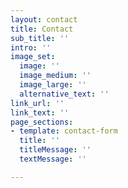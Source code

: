 ```yaml
---
layout: contact
title: Contact
sub_title: ''
intro: ''
image_set:
  image: ''
  image_medium: ''
  image_large: ''
  alternative_text: ''
link_url: ''
link_text: ''
page_sections:
- template: contact-form
  title: ''
  titleMessage: ''
  textMessage: ''

---
```

